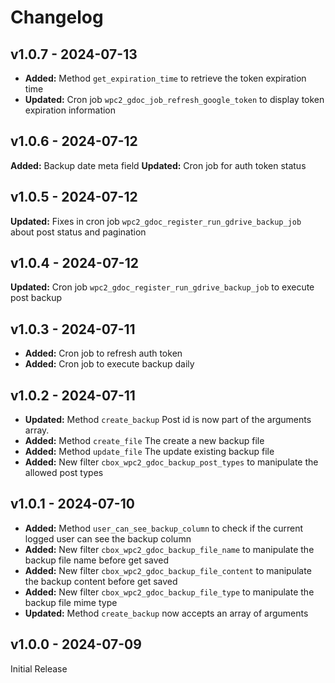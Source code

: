 # Changelog

## v1.0.7 - 2024-07-13

- **Added:** Method `get_expiration_time` to retrieve the token expiration time
- **Updated:** Cron job `wpc2_gdoc_job_refresh_google_token` to display token expiration information

## v1.0.6 - 2024-07-12

**Added:** Backup date meta field
**Updated:** Cron job for auth token status

## v1.0.5 - 2024-07-12

**Updated:** Fixes in cron job `wpc2_gdoc_register_run_gdrive_backup_job` about post status and pagination

## v1.0.4 - 2024-07-12

**Updated:** Cron job `wpc2_gdoc_register_run_gdrive_backup_job` to execute post backup

## v1.0.3 - 2024-07-11

- **Added:** Cron job to refresh auth token
- **Added:** Cron job to execute backup daily

## v1.0.2 - 2024-07-11

- **Updated:** Method `create_backup` Post id is now part of the arguments array.
- **Added:** Method `create_file` The create a new backup file
- **Added:** Method `update_file` The update existing backup file
- **Added:** New filter `cbox_wpc2_gdoc_backup_post_types` to manipulate the allowed post types

## v1.0.1 - 2024-07-10

- **Added:** Method `user_can_see_backup_column` to check if the current logged user can see the backup column
- **Added:** New filter `cbox_wpc2_gdoc_backup_file_name` to manipulate the backup file name before get saved
- **Added:** New filter `cbox_wpc2_gdoc_backup_file_content` to manipulate the backup content before get saved
- **Added:** New filter `cbox_wpc2_gdoc_backup_file_type` to manipulate the backup file mime type
- **Updated:** Method `create_backup` now accepts an array of arguments

## v1.0.0 - 2024-07-09

Initial Release
